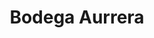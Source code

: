 ---
title: "Bodega Aurrera"
url: /caborca/bodega-aurrera-avenida-domingo-quiroz-y-mora/
shop: supermercado
---